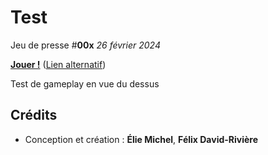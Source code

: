 Test
====

Jeu de presse #**00x** *26 février 2024*

[**Jouer !**](https://eliemichel.github.io/JeuDePresse/Test) ([Lien alternatif](https://www.exppad.com/games/JeuDePresse/Test))

Test de gameplay en vue du dessus

Crédits
-------

 - Conception et création : **Élie Michel**, **Félix David-Rivière**
